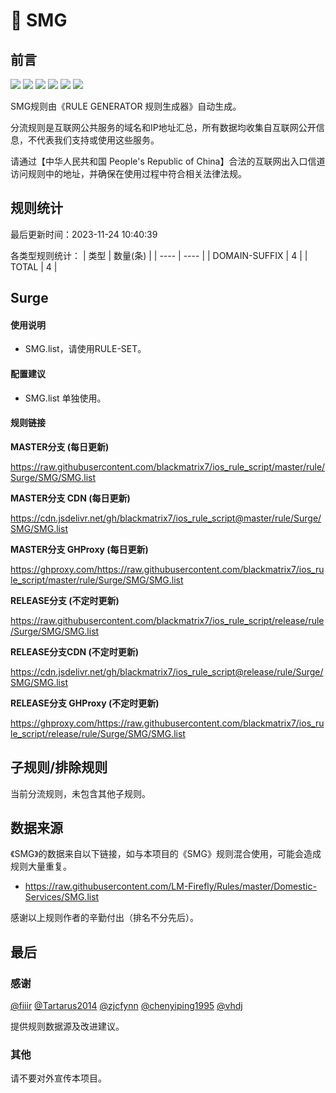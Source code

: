 # 🧸 SMG

## 前言

![](https://shields.io/badge/-移除重复规则-ff69b4) ![](https://shields.io/badge/-DOMAIN与DOMAIN--SUFFIX合并-green) ![](https://shields.io/badge/-DOMAIN--SUFFIX间合并-critical) ![](https://shields.io/badge/-DOMAIN与DOMAIN--KEYWORD合并-9cf) ![](https://shields.io/badge/-DOMAIN--SUFFIX与DOMAIN--KEYWORD合并-blue) ![](https://shields.io/badge/-IP--CIDR(6)合并-blueviolet) 

SMG规则由《RULE GENERATOR 规则生成器》自动生成。

分流规则是互联网公共服务的域名和IP地址汇总，所有数据均收集自互联网公开信息，不代表我们支持或使用这些服务。

请通过【中华人民共和国 People's Republic of China】合法的互联网出入口信道访问规则中的地址，并确保在使用过程中符合相关法律法规。

## 规则统计

最后更新时间：2023-11-24 10:40:39

各类型规则统计：
| 类型 | 数量(条)  | 
| ---- | ----  |
| DOMAIN-SUFFIX | 4  | 
| TOTAL | 4  | 


## Surge 

#### 使用说明
- SMG.list，请使用RULE-SET。

#### 配置建议
- SMG.list 单独使用。

#### 规则链接
**MASTER分支 (每日更新)**

https://raw.githubusercontent.com/blackmatrix7/ios_rule_script/master/rule/Surge/SMG/SMG.list

**MASTER分支 CDN (每日更新)**

https://cdn.jsdelivr.net/gh/blackmatrix7/ios_rule_script@master/rule/Surge/SMG/SMG.list

**MASTER分支 GHProxy (每日更新)**

https://ghproxy.com/https://raw.githubusercontent.com/blackmatrix7/ios_rule_script/master/rule/Surge/SMG/SMG.list

**RELEASE分支 (不定时更新)**

https://raw.githubusercontent.com/blackmatrix7/ios_rule_script/release/rule/Surge/SMG/SMG.list

**RELEASE分支CDN (不定时更新)**

https://cdn.jsdelivr.net/gh/blackmatrix7/ios_rule_script@release/rule/Surge/SMG/SMG.list

**RELEASE分支 GHProxy (不定时更新)**

https://ghproxy.com/https://raw.githubusercontent.com/blackmatrix7/ios_rule_script/release/rule/Surge/SMG/SMG.list

## 子规则/排除规则


当前分流规则，未包含其他子规则。

## 数据来源

《SMG》的数据来自以下链接，如与本项目的《SMG》规则混合使用，可能会造成规则大量重复。

- https://raw.githubusercontent.com/LM-Firefly/Rules/master/Domestic-Services/SMG.list


感谢以上规则作者的辛勤付出（排名不分先后）。

## 最后

### 感谢

[@fiiir](https://github.com/fiiir) [@Tartarus2014](https://github.com/Tartarus2014) [@zjcfynn](https://github.com/zjcfynn) [@chenyiping1995](https://github.com/chenyiping1995) [@vhdj](https://github.com/vhdj)

提供规则数据源及改进建议。

### 其他

请不要对外宣传本项目。